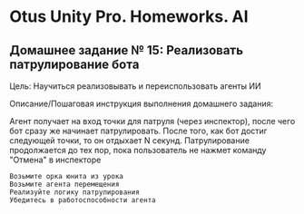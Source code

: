 # Otus Unity Pro. Homeworks. AI

## Домашнее задание № 15: Реализовать патрулирование бота

Цель: Научиться реализовывать и переиспользовать агенты ИИ

Описание/Пошаговая инструкция выполнения домашнего задания:

Агент получает на вход точки для патруля (через инспектор), после чего бот сразу же начинает патрулировать. После того, как бот достиг следующей точки, то он отдыхает N секунд. Патрулирование продолжается до тех пор, пока пользователь не нажмет команду "Отмена" в инспекторе

    Возьмите орка юнита из урока
    Возьмите агента перемещения
    Реализуйте логику патрулирования
    Убедитесь в работоспособности агента
